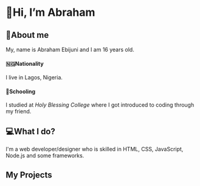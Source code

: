 # 👋Hi, I’m Abraham 
## 🤔About me
My, name is Abraham Ebijuni and I am 16 years old.
#### 🇳🇬Nationality
 I live in Lagos, Nigeria. 
#### 🏫Schooling
 I studied at *Holy Blessing College* where I got introduced to coding through my friend.


## 💻What I do? 
I'm a web developer/designer who is skilled in HTML, CSS, JavaScript, Node.js and some frameworks.

## My Projects


